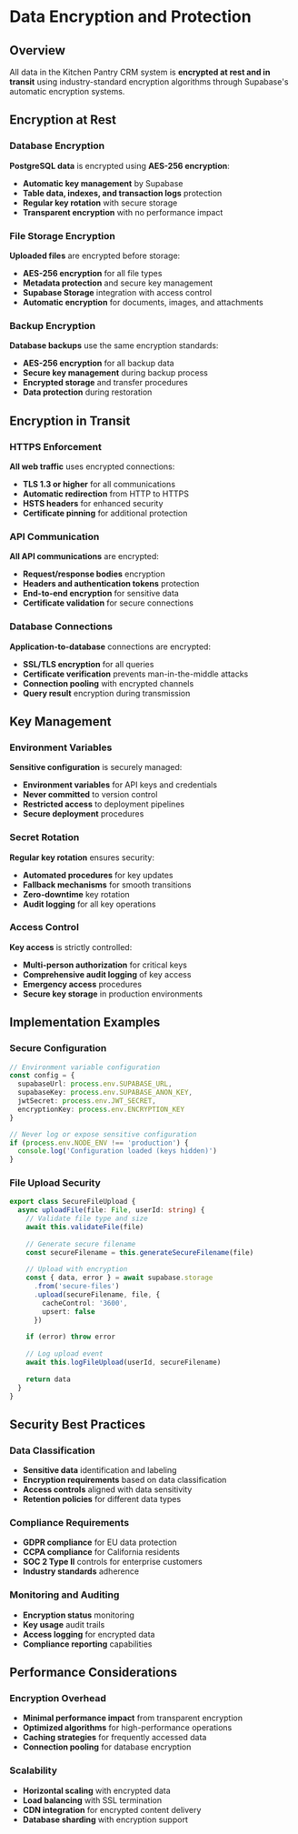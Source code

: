 # Data Encryption and Protection

## Overview

All data in the Kitchen Pantry CRM system is **encrypted at rest and in transit** using industry-standard encryption algorithms through Supabase's automatic encryption systems.

## Encryption at Rest

### Database Encryption
**PostgreSQL data** is encrypted using **AES-256 encryption**:
- **Automatic key management** by Supabase
- **Table data, indexes, and transaction logs** protection
- **Regular key rotation** with secure storage
- **Transparent encryption** with no performance impact

### File Storage Encryption
**Uploaded files** are encrypted before storage:
- **AES-256 encryption** for all file types
- **Metadata protection** and secure key management
- **Supabase Storage** integration with access control
- **Automatic encryption** for documents, images, and attachments

### Backup Encryption
**Database backups** use the same encryption standards:
- **AES-256 encryption** for all backup data
- **Secure key management** during backup process
- **Encrypted storage** and transfer procedures
- **Data protection** during restoration

## Encryption in Transit

### HTTPS Enforcement
**All web traffic** uses encrypted connections:
- **TLS 1.3 or higher** for all communications
- **Automatic redirection** from HTTP to HTTPS
- **HSTS headers** for enhanced security
- **Certificate pinning** for additional protection

### API Communication
**All API communications** are encrypted:
- **Request/response bodies** encryption
- **Headers and authentication tokens** protection
- **End-to-end encryption** for sensitive data
- **Certificate validation** for secure connections

### Database Connections
**Application-to-database** connections are encrypted:
- **SSL/TLS encryption** for all queries
- **Certificate verification** prevents man-in-the-middle attacks
- **Connection pooling** with encrypted channels
- **Query result** encryption during transmission

## Key Management

### Environment Variables
**Sensitive configuration** is securely managed:
- **Environment variables** for API keys and credentials
- **Never committed** to version control
- **Restricted access** to deployment pipelines
- **Secure deployment** procedures

### Secret Rotation
**Regular key rotation** ensures security:
- **Automated procedures** for key updates
- **Fallback mechanisms** for smooth transitions
- **Zero-downtime** key rotation
- **Audit logging** for all key operations

### Access Control
**Key access** is strictly controlled:
- **Multi-person authorization** for critical keys
- **Comprehensive audit logging** of key access
- **Emergency access** procedures
- **Secure key storage** in production environments

## Implementation Examples

### Secure Configuration
```typescript
// Environment variable configuration
const config = {
  supabaseUrl: process.env.SUPABASE_URL,
  supabaseKey: process.env.SUPABASE_ANON_KEY,
  jwtSecret: process.env.JWT_SECRET,
  encryptionKey: process.env.ENCRYPTION_KEY
}

// Never log or expose sensitive configuration
if (process.env.NODE_ENV !== 'production') {
  console.log('Configuration loaded (keys hidden)')
}
```

### File Upload Security
```typescript
export class SecureFileUpload {
  async uploadFile(file: File, userId: string) {
    // Validate file type and size
    await this.validateFile(file)
    
    // Generate secure filename
    const secureFilename = this.generateSecureFilename(file)
    
    // Upload with encryption
    const { data, error } = await supabase.storage
      .from('secure-files')
      .upload(secureFilename, file, {
        cacheControl: '3600',
        upsert: false
      })
    
    if (error) throw error
    
    // Log upload event
    await this.logFileUpload(userId, secureFilename)
    
    return data
  }
}
```

## Security Best Practices

### Data Classification
- **Sensitive data** identification and labeling
- **Encryption requirements** based on data classification
- **Access controls** aligned with data sensitivity
- **Retention policies** for different data types

### Compliance Requirements
- **GDPR compliance** for EU data protection
- **CCPA compliance** for California residents
- **SOC 2 Type II** controls for enterprise customers
- **Industry standards** adherence

### Monitoring and Auditing
- **Encryption status** monitoring
- **Key usage** audit trails
- **Access logging** for encrypted data
- **Compliance reporting** capabilities

## Performance Considerations

### Encryption Overhead
- **Minimal performance impact** from transparent encryption
- **Optimized algorithms** for high-performance operations
- **Caching strategies** for frequently accessed data
- **Connection pooling** for database encryption

### Scalability
- **Horizontal scaling** with encrypted data
- **Load balancing** with SSL termination
- **CDN integration** for encrypted content delivery
- **Database sharding** with encryption support
